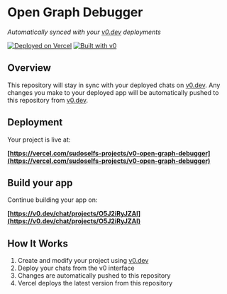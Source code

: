 # Open Graph Debugger

*Automatically synced with your [v0.dev](https://v0.dev) deployments*

[![Deployed on Vercel](https://img.shields.io/badge/Deployed%20on-Vercel-black?style=for-the-badge&logo=vercel)](https://vercel.com/sudoselfs-projects/v0-open-graph-debugger)
[![Built with v0](https://img.shields.io/badge/Built%20with-v0.dev-black?style=for-the-badge)](https://v0.dev/chat/projects/O5J2iRyJZAl)

## Overview

This repository will stay in sync with your deployed chats on [v0.dev](https://v0.dev).
Any changes you make to your deployed app will be automatically pushed to this repository from [v0.dev](https://v0.dev).

## Deployment

Your project is live at:

**[https://vercel.com/sudoselfs-projects/v0-open-graph-debugger](https://vercel.com/sudoselfs-projects/v0-open-graph-debugger)**

## Build your app

Continue building your app on:

**[https://v0.dev/chat/projects/O5J2iRyJZAl](https://v0.dev/chat/projects/O5J2iRyJZAl)**

## How It Works

1. Create and modify your project using [v0.dev](https://v0.dev)
2. Deploy your chats from the v0 interface
3. Changes are automatically pushed to this repository
4. Vercel deploys the latest version from this repository